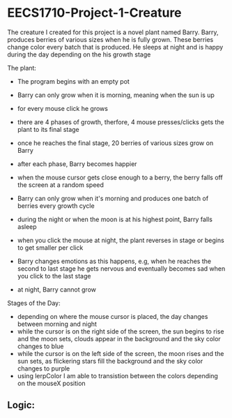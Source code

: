 # EECS1710-Project-1-Creature

The creature I created for this project is a novel plant named Barry. 
Barry, produces berries of various sizes when he is fully grown.
These berries change color every batch that is produced. 
He sleeps at night and is happy during the day depending on the his growth stage

The plant:

- The program begins with an empty pot
- Barry can only grow when it is morning, meaning when the sun is up
- for every mouse click he grows
- there are 4 phases of growth, therfore, 4 mouse presses/clicks gets the plant to its final stage  
- once he reaches the final stage, 20 berries of various sizes grow on Barry
- after each phase, Barry becomes happier 
- when the mouse cursor gets close enough to a berry, the berry falls off the screen at a random speed
- Barry can only grow when it's morning and produces one batch of berries every growth cycle 

- during the night or when the moon is at his highest point, Barry falls asleep
- when you click the mouse at night, the plant reverses in stage or begins to get smaller per click 
- Barry changes emotions as this happens, e.g, when he reaches the second to last stage he gets nervous and eventually becomes sad when you click to the last stage
- at night, Barry cannot grow

Stages of the Day:

- depending on where the mouse cursor is placed, the day changes between morning and night
- while the cursor is on the right side of the screen, the sun begins to rise and the moon sets, clouds appear in the background and the sky color changes to blue
- while the cursor is on the left side of the screen, the moon rises and the sun sets, as flickering stars fill the background and the sky color changes to purple
- using lerpColor I am able to transistion between the colors depending on the mouseX position

Logic:
- 
